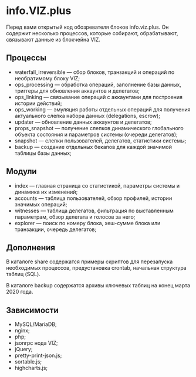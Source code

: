 # info.VIZ.plus

Перед вами открытый код обозревателя блоков info.viz.plus. Он содержит несколько процессов, которые собирают, обрабатывают, связывают данные из блокчейна VIZ.

## Процессы

- waterfall_irreversible — сбор блоков, транзакций и операций по необратимому блоку VIZ;
- ops_processing — обработка операций, заполнение базы данных, триггеры для обновления аккаунтов и делегатов;
- ops_linking — связывание операций с аккаунтами для построения истории действий;
- ops_working — эмуляция работы отдельных операций для получения актуального слепка набора данных (delegations, escrow);
- updater — обновление данных аккаунтов и делегатов;
- props_snapshot — получение слепков динамического глобального объекта состояния и параметров системы (очереди делегатов);
- snapshot — слепки пользователей, делегатов, статистики системы;
- backup — создание отдельных бекапов для каждой значимой таблицы базы данных;

## Модули

- index — главная страница со статистикой, параметры системы и динамика их изменений;
- accounts — таблица пользователей, обзор профилей, истории значимых операций;
- witnesses — таблица делегатов, фильтрация по выставленным параметрам, обзор делегата и голосов за него;
- explorer — поиск по номеру блока, хеш-сумме блока или транзакции, очередь делегатов;

## Дополнения

В каталоге share содержатся примеры скриптов для перезапуска необходимых процессов, предустановка crontab, начальная структура таблиц (SQL).

В каталоге backup содержатся архивы ключевых таблиц на конец марта 2020 года.

## Зависимости

- MySQL/MariaDB;
- nginx;
- php;
- jsonrpc нода VIZ;
- jQuery;
- pretty-print-json.js;
- sortable.js;
- highcharts.js;
